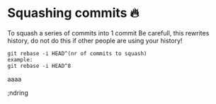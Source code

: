 # Squashing commits :fire:
To squash a series of commits into 1 commit
Be carefull, this rewrites history, do not do this if other people are using your history!
```
git rebase -i HEAD^(nr of commits to squash)
example:
git rebase -i HEAD^8
```

aaaa

;ndring